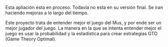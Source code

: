 Esta apliación esta en proceso. Todavía no esta en su versión final. Se iran haciendo mejoras a lo largo del tiempo.

Este proyecto trata de entender mejor el juego del Mus, y por ende ser un mejor jugador del juego. La manera en la que se intenta entender mejor el juego es usar la probabilidad y la estadística para crear estrategias GTO (Game Theory Optimal).
